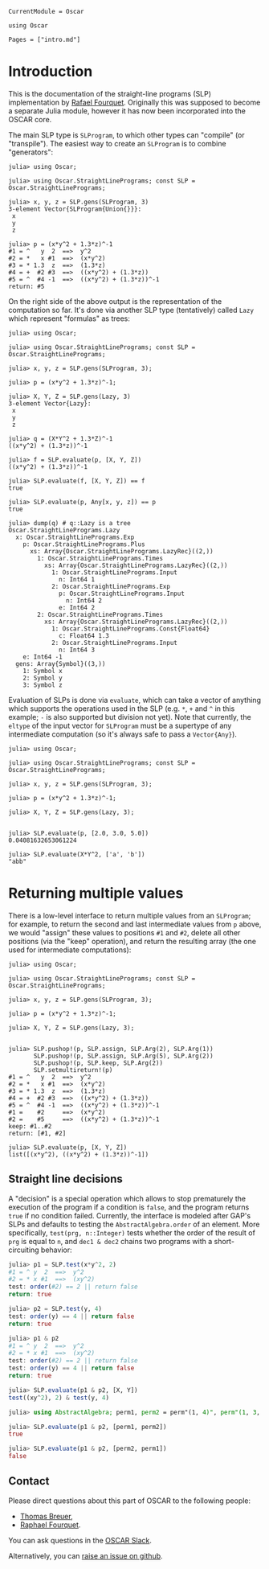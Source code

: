 ```@meta
CurrentModule = Oscar
```

```@setup oscar
using Oscar
```

```@contents
Pages = ["intro.md"]
```


# Introduction

This is the documentation of the straight-line programs (SLP) implementation by
[Rafael Fourquet](https://github.com/rfourquet). Originally this was supposed
to become a separate Julia module, however it has now been incorporated into
the OSCAR core.

The main SLP type is `SLProgram`, to which other types can "compile" (or
"transpile"). The easiest way to create an `SLProgram` is to combine
"generators":

```jldoctest
julia> using Oscar;

julia> using Oscar.StraightLinePrograms; const SLP = Oscar.StraightLinePrograms;

julia> x, y, z = SLP.gens(SLProgram, 3)
3-element Vector{SLProgram{Union{}}}:
 x
 y
 z

julia> p = (x*y^2 + 1.3*z)^-1
#1 = ^   y  2  ==>  y^2
#2 = *   x #1  ==>  (x*y^2)
#3 = * 1.3  z  ==>  (1.3*z)
#4 = +  #2 #3  ==>  ((x*y^2) + (1.3*z))
#5 = ^  #4 -1  ==>  ((x*y^2) + (1.3*z))^-1
return: #5
```

On the right side of the above output is the representation of the computation
so far. It's done via another SLP type (tentatively) called `Lazy` which
represent "formulas" as trees:

```jldoctest
julia> using Oscar;

julia> using Oscar.StraightLinePrograms; const SLP = Oscar.StraightLinePrograms;

julia> x, y, z = SLP.gens(SLProgram, 3);

julia> p = (x*y^2 + 1.3*z)^-1;

julia> X, Y, Z = SLP.gens(Lazy, 3)
3-element Vector{Lazy}:
 x
 y
 z

julia> q = (X*Y^2 + 1.3*Z)^-1
((x*y^2) + (1.3*z))^-1

julia> f = SLP.evaluate(p, [X, Y, Z])
((x*y^2) + (1.3*z))^-1

julia> SLP.evaluate(f, [X, Y, Z]) == f
true

julia> SLP.evaluate(p, Any[x, y, z]) == p
true

julia> dump(q) # q::Lazy is a tree
Oscar.StraightLinePrograms.Lazy
  x: Oscar.StraightLinePrograms.Exp
    p: Oscar.StraightLinePrograms.Plus
      xs: Array{Oscar.StraightLinePrograms.LazyRec}((2,))
        1: Oscar.StraightLinePrograms.Times
          xs: Array{Oscar.StraightLinePrograms.LazyRec}((2,))
            1: Oscar.StraightLinePrograms.Input
              n: Int64 1
            2: Oscar.StraightLinePrograms.Exp
              p: Oscar.StraightLinePrograms.Input
                n: Int64 2
              e: Int64 2
        2: Oscar.StraightLinePrograms.Times
          xs: Array{Oscar.StraightLinePrograms.LazyRec}((2,))
            1: Oscar.StraightLinePrograms.Const{Float64}
              c: Float64 1.3
            2: Oscar.StraightLinePrograms.Input
              n: Int64 3
    e: Int64 -1
  gens: Array{Symbol}((3,))
    1: Symbol x
    2: Symbol y
    3: Symbol z
```

Evaluation of SLPs is done via `evaluate`, which can take a vector of
anything which supports the operations used in the SLP (e.g. `*`, `+` and `^`
in this example; `-` is also supported but division not yet).
Note that currently, the `eltype` of the input vector for `SLProgram`
must be a supertype of any intermediate computation (so it's always safe to
pass a `Vector{Any}`).

```jldoctest
julia> using Oscar;

julia> using Oscar.StraightLinePrograms; const SLP = Oscar.StraightLinePrograms;

julia> x, y, z = SLP.gens(SLProgram, 3);

julia> p = (x*y^2 + 1.3*z)^-1;

julia> X, Y, Z = SLP.gens(Lazy, 3);


julia> SLP.evaluate(p, [2.0, 3.0, 5.0])
0.04081632653061224

julia> SLP.evaluate(X*Y^2, ['a', 'b'])
"abb"
```

# Returning multiple values

There is a low-level interface to return multiple values from an `SLProgram`;
for example, to return the second and last intermediate values from `p`
above, we would "assign" these values to positions `#1` and `#2`,
delete all other positions (via the "keep" operation), and return the
resulting array (the one used for intermediate computations):

```jldoctest
julia> using Oscar;

julia> using Oscar.StraightLinePrograms; const SLP = Oscar.StraightLinePrograms;

julia> x, y, z = SLP.gens(SLProgram, 3);

julia> p = (x*y^2 + 1.3*z)^-1;

julia> X, Y, Z = SLP.gens(Lazy, 3);


julia> SLP.pushop!(p, SLP.assign, SLP.Arg(2), SLP.Arg(1))
       SLP.pushop!(p, SLP.assign, SLP.Arg(5), SLP.Arg(2))
       SLP.pushop!(p, SLP.keep, SLP.Arg(2))
       SLP.setmultireturn!(p)
#1 = ^   y  2  ==>  y^2
#2 = *   x #1  ==>  (x*y^2)
#3 = * 1.3  z  ==>  (1.3*z)
#4 = +  #2 #3  ==>  ((x*y^2) + (1.3*z))
#5 = ^  #4 -1  ==>  ((x*y^2) + (1.3*z))^-1
#1 =    #2     ==>  (x*y^2)
#2 =    #5     ==>  ((x*y^2) + (1.3*z))^-1
keep: #1..#2
return: [#1, #2]

julia> SLP.evaluate(p, [X, Y, Z])
list([(x*y^2), ((x*y^2) + (1.3*z))^-1])
```

## Straight line decisions

A "decision" is a special operation which allows to stop prematurely the
execution of the program if a condition is `false`, and the program returns
`true` if no condition failed.
Currently, the interface is modeled after GAP's SLPs and defaults to testing
the `AbstractAlgebra.order` of an element. More specifically,
`test(prg, n::Integer)` tests whether the order of the result of `prg` is
equal to `n`, and `dec1 & dec2` chains two programs with a short-circuiting
behavior:

```julia
julia> p1 = SLP.test(x*y^2, 2)
#1 = ^ y  2  ==>  y^2
#2 = * x #1  ==>  (xy^2)
test: order(#2) == 2 || return false
return: true

julia> p2 = SLP.test(y, 4)
test: order(y) == 4 || return false
return: true

julia> p1 & p2
#1 = ^ y  2  ==>  y^2
#2 = * x #1  ==>  (xy^2)
test: order(#2) == 2 || return false
test: order(y) == 4 || return false
return: true

julia> SLP.evaluate(p1 & p2, [X, Y])
test((xy^2), 2) & test(y, 4)

julia> using AbstractAlgebra; perm1, perm2 = perm"(1, 4)", perm"(1, 3, 4, 2)";

julia> SLP.evaluate(p1 & p2, [perm1, perm2])
true

julia> SLP.evaluate(p1 & p2, [perm2, perm1])
false
```


## Contact

Please direct questions about this part of OSCAR to the following people:
* [Thomas Breuer](https://www.math.rwth-aachen.de/homes/Thomas.Breuer/),
* [Raphael Fourquet](https://github.com/rfourquet).

You can ask questions in the [OSCAR Slack](https://www.oscar-system.org/community/#slack).

Alternatively, you can [raise an issue on github](https://www.oscar-system.org/community/#how-to-report-issues).
